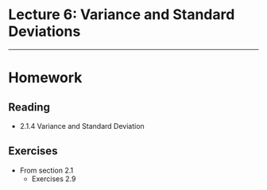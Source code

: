 # Lecture 6: Variance and Standard Deviations


-----
# Homework
## Reading
* 2.1.4 Variance and Standard Deviation

## Exercises
* From section 2.1
  * Exercises 2.9